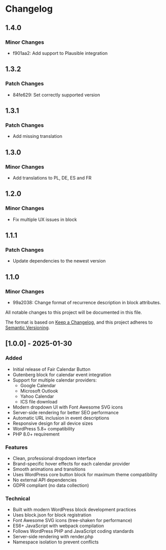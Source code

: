 # Changelog

## 1.4.0

### Minor Changes

- f901aa2: Add support to Plausible integration

## 1.3.2

### Patch Changes

- 84fe629: Set correctly supported version

## 1.3.1

### Patch Changes

- Add missing translation

## 1.3.0

### Minor Changes

- Add translations to PL, DE, ES and FR

## 1.2.0

### Minor Changes

- Fix multiple UX issues in block

## 1.1.1

### Patch Changes

- Update dependencies to the newest version

## 1.1.0

### Minor Changes

- 99a2038: Change format of recurrence description in block attributes.

All notable changes to this project will be documented in this file.

The format is based on [Keep a Changelog](https://keepachangelog.com/en/1.0.0/),
and this project adheres to [Semantic Versioning](https://semver.org/spec/v2.0.0.html).

## [1.0.0] - 2025-01-30

### Added

- Initial release of Fair Calendar Button
- Gutenberg block for calendar event integration
- Support for multiple calendar providers:
  - Google Calendar
  - Microsoft Outlook
  - Yahoo Calendar
  - ICS file download
- Modern dropdown UI with Font Awesome SVG icons
- Server-side rendering for better SEO performance
- Automatic URL inclusion in event descriptions
- Responsive design for all device sizes
- WordPress 5.8+ compatibility
- PHP 8.0+ requirement

### Features

- Clean, professional dropdown interface
- Brand-specific hover effects for each calendar provider
- Smooth animations and transitions
- Uses WordPress core button block for maximum theme compatibility
- No external API dependencies
- GDPR compliant (no data collection)

### Technical

- Built with modern WordPress block development practices
- Uses block.json for block registration
- Font Awesome SVG icons (tree-shaken for performance)
- ES6+ JavaScript with webpack compilation
- Follows WordPress PHP and JavaScript coding standards
- Server-side rendering with render.php
- Namespace isolation to prevent conflicts

